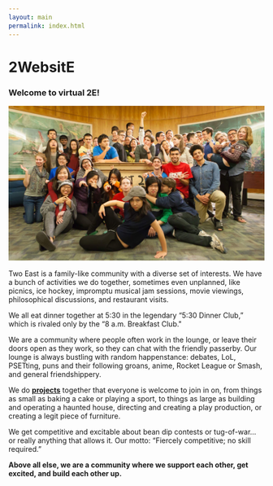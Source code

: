 ```yaml
---
layout: main
permalink: index.html
---
```


# 2WebsitE

### Welcome to virtual 2E! <i class="em em-tada"></i>

![2E family photo](./img/2emain.jpg)

Two East is a family-like community with a diverse set of interests. We have
a bunch of activities we do together, sometimes even unplanned, like picnics,
ice hockey, impromptu musical jam sessions, movie viewings, philosophical
discussions, and restaurant visits.

We all eat dinner together at 5:30 in the legendary “5:30 Dinner Club,” which
is rivaled only by the “8 a.m. Breakfast Club."

We are a community where people often work in the lounge, or leave their
doors open as they work, so they can chat with the friendly passerby. Our
lounge is always bustling with random happenstance: debates, LoL, PSETting,
puns and their following groans, anime, Rocket League or Smash, and general
friendshippery.

We do **[projects](projects.html)** together that everyone is welcome to join
in on, from things as small as baking a cake or playing a sport, to things as
large as building and operating a haunted house, directing and creating a
play production, or creating a legit piece of furniture.

We get competitive and excitable about bean dip contests or tug-of-war… or
really anything that allows it. Our motto: “Fiercely competitive; no skill
required.”

**Above all else, we are a community where we support each other, get excited,
and build each other up.**
